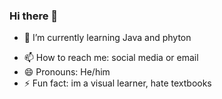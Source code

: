 ### Hi there 👋

<!--
**d-baez/d-baez** is a ✨ _special_ ✨ repository because its `README.md` (this file) appears on your GitHub profile.

Here are some ideas to get you started:

<!-- - 🔭 I’m currently working on .. -->
- 🌱 I’m currently learning Java and phyton
<!--
- 👯 I’m looking to collaborate on ...
- 🤔 I’m looking for help with ...
- 💬 Ask me about ... -->
- 📫 How to reach me: social media or email
- 😄 Pronouns: He/him
- ⚡ Fun fact: im a visual learner, hate textbooks

